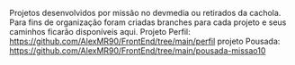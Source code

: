 Projetos desenvolvidos por missão no devmedia ou retirados da cachola.
Para fins de organização foram criadas branches para cada projeto e seus caminhos ficarão disponíveis aqui.
Projeto Perfil: https://github.com/AlexMR90/FrontEnd/tree/main/perfil
projeto Pousada: https://github.com/AlexMR90/FrontEnd/tree/main/pousada-missao10